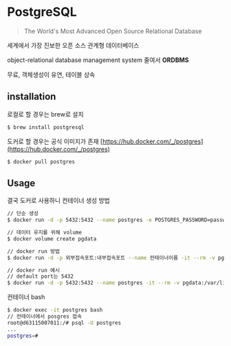 # PostgreSQL
> The World's Most Advanced Open Source Relational Database

세계에서 가장 진보한 오픈 소스 관계형 데이터베이스

object-relational database management system 줄여서 **ORDBMS**

무료, 객체생성이 유연, 테이블 상속

## installation
로컬로 할 경우는 brew로 설치
```bash
$ brew install postgresql
```

도커로 할 경우는 공식 이미지가 존재 [https://hub.docker.com/_/postgres](https://hub.docker.com/_/postgres)

```bash
$ docker pull postgres
```

## Usage
결국 도커로 사용하니 컨테이너 생성 방법
```bash
// 단순 생성
$ docker run -d -p 5432:5432 --name postgres -e POSTGRES_PASSWORD=password postgres

// 데이터 유지를 위해 volume
$ docker volume create pgdata

// docker run 방법
$ docker run -d -p 외부접속포트:내부접속포트 --name 컨테이너이름 -it --rm -v pgdata:data경로 -e POSTGRES_PASSWORD=비밀번호 postgres 이미지

// docker run 예시
// default port는 5432
$ docker run -d -p 5432:5432 --name postgres -it --rm -v pgdata:/var/lib/postgresql/data postgres
```

컨테이너 bash
```bash
$ docker exec -it postgres bash
// 컨테이너에서 posgres 접속
root@d63115007011:/# psql -U postgres
...
postgres=#
```
